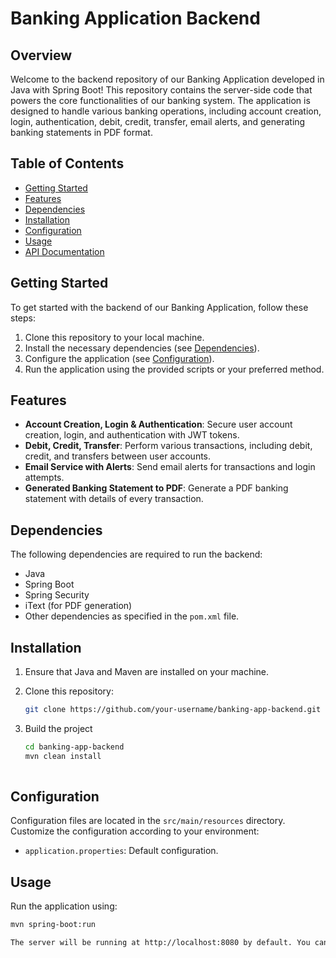 # Banking Application Backend

## Overview

Welcome to the backend repository of our Banking Application developed in Java with Spring Boot! This repository contains the server-side code that powers the core functionalities of our banking system. The application is designed to handle various banking operations, including account creation, login, authentication, debit, credit, transfer, email alerts, and generating banking statements in PDF format.

## Table of Contents

- [Getting Started](#getting-started)
- [Features](#features)
- [Dependencies](#dependencies)
- [Installation](#installation)
- [Configuration](#configuration)
- [Usage](#usage)
- [API Documentation](#api-documentation)

## Getting Started

To get started with the backend of our Banking Application, follow these steps:

1. Clone this repository to your local machine.
2. Install the necessary dependencies (see [Dependencies](#dependencies)).
3. Configure the application (see [Configuration](#configuration)).
4. Run the application using the provided scripts or your preferred method.

## Features

- **Account Creation, Login & Authentication**: Secure user account creation, login, and authentication with JWT tokens.
- **Debit, Credit, Transfer**: Perform various transactions, including debit, credit, and transfers between user accounts.
- **Email Service with Alerts**: Send email alerts for transactions and login attempts.
- **Generated Banking Statement to PDF**: Generate a PDF banking statement with details of every transaction.

## Dependencies

The following dependencies are required to run the backend:

- Java
- Spring Boot
- Spring Security
- iText (for PDF generation)
- Other dependencies as specified in the `pom.xml` file.

## Installation

1. Ensure that Java and Maven are installed on your machine.
2. Clone this repository:

   ```bash
   git clone https://github.com/your-username/banking-app-backend.git

3. Build the project

   ```bash
   cd banking-app-backend
   mvn clean install
  
## Configuration

Configuration files are located in the `src/main/resources` directory. Customize the configuration according to your environment:

- `application.properties`: Default configuration.

## Usage

Run the application using:

```bash
mvn spring-boot:run

The server will be running at http://localhost:8080 by default. You can change the port and other configurations in the application.properties file.

